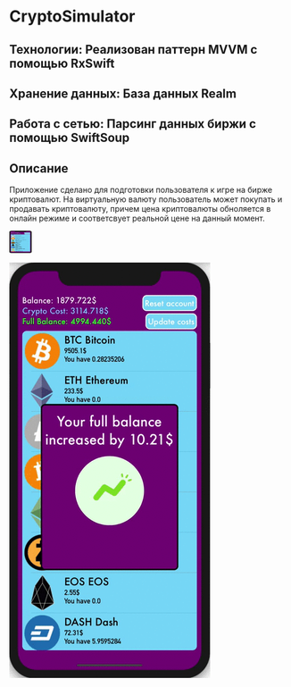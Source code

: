 # CryptoSimulator

## Технологии: Реализован паттерн MVVM с помощью RxSwift
## Хранение данных: База данных Realm
## Работа с сетью: Парсинг данных биржи с помощью SwiftSoup
## Описание
Приложение сделано для подготовки пользователя к игре на бирже криптовалют.
На виртуальную валюту пользователь может покупать и продавать криптовалюту,
причем цена криптовалюты обноляется в онлайн режиме и соответсвует реальной цене на данный момент.

<img src="gifs/2.gif" width="40" height="40" />

![Уведомление](gifs/1.gif)
